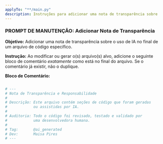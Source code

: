 ```yaml
---
applyTo: "**/main.py"
description: Instruções para adicionar uma nota de transparência sobre o uso de IA no final de arquivos de código específicos.
---
```


### PROMPT DE MANUTENÇÃO: Adicionar Nota de Transparência

**Objetivo:** Adicionar uma nota de transparência sobre o uso de IA no final de um arquivo de código específico.

**Instrução:**
Ao modificar ou gerar o(s) arquivo(s) alvo, adicione o seguinte bloco de comentário *exatamente* como está no final do arquivo. Se o comentário já existir, não o duplique.

**Bloco de Comentário:**
```python

# ---
# Nota de Transparência e Responsabilidade
#
# Descrição: Este arquivo contém seções de código que foram geradas
#            ou assistidas por IA.
#
# Auditoria: Todo o código foi revisado, testado e validado por
#            uma desenvolvedora humana.
#
# Tag:       @ai_generated
# Dev:       Maisa Pires
# ---

```